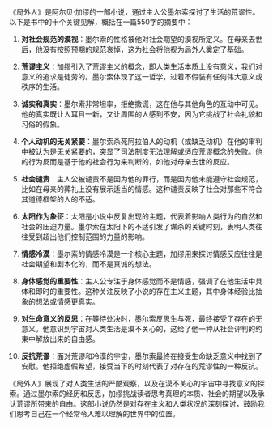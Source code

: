 《局外人》是阿尔贝·加缪的一部小说，通过主人公墨尔索探讨了生活的荒谬性。以下是书中的十个关键见解，概括在一篇550字的摘要中：

1. **对社会规范的漠视**：墨尔索的性格被他对社会期望的漠视所定义。在母亲去世后，他没有按照预期的规范哀悼，这为社会将他视为局外人奠定了基础。

2. **荒谬主义**：加缪引入了荒谬主义的概念，即人类生活本质上没有意义，我们对意义的追求是徒劳的。墨尔索体现了这一哲学，过着不假装有任何伟大意义或秩序的生活。

3. **诚实和真实**：墨尔索非常坦率，拒绝撒谎，这在他与其他角色的互动中可见。他的真实既让人耳目一新，又让周围的人感到不安，因为它挑战了社会礼貌和习俗的假象。

4. **个人动机的无关紧要**：墨尔索杀死阿拉伯人的动机（或缺乏动机）在他的审判中被认为是无关紧要的，突显了司法制度无法理解或适应荒谬概念的失败。他的行为反而是基于他的社会行为来判断的，如他对母亲去世的反应。

5. **社会谴责**：主人公被谴责不是因为他的罪行，而是因为他未能遵守社会规范，比如在母亲的葬礼上没有展示适当的情感。这种谴责反映了社会对那些不符合其道德框架的人的不适。

6. **太阳作为象征**：太阳是小说中反复出现的主题，代表着影响人类行为的自然和社会的压迫力量。墨尔索在太阳下的不适引发了谋杀的关键时刻，表明人类往往受到超出他们控制范围的力量的影响。

7. **情感冷漠**：墨尔索的情感冷漠是一个核心主题，加缪用来探讨情感反应往往是社会期望和剧本化的，而不是真诚的想法。

8. **身体感觉的重要性**：主人公专注于身体感觉而不是情感，强调了在他生活中具体和即时的重要性。这种关注反映了小说的存在主义主题，其中身体经验比抽象的想法或情感更真实。

9. **对生命意义的反思**：在等待处决时，墨尔索反思生与死，最终接受了存在的无意义。他意识到宇宙对人类生活是漠不关心的，这给了他一种从社会评判的约束中解放出来的自由感。

10. **反抗荒谬**：面对荒谬和冷漠的宇宙，墨尔索最终在接受生命缺乏意义中找到了安慰。他拒绝虚假希望，接受当下的时刻代表了对存在的荒谬性的一种反抗。

《局外人》展现了对人类生活的严酷观察，以及在漠不关心的宇宙中寻找意义的探索。通过墨尔索的经历和反思，加缪挑战读者思考真理的本质、社会的期望以及承认荒谬所带来的自由。这部小说仍然是对存在主义和人类状况的深刻探讨，鼓励我们思考自己在一个经常令人难以理解的世界中的位置。